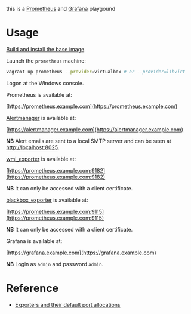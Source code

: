 this is a [Prometheus](https://prometheus.io/) and [Grafana](https://grafana.com/) playgound

# Usage

[Build and install the base image](https://github.com/rgl/windows-2016-vagrant).

Launch the `prometheus` machine:

```bash
vagrant up prometheus --provider=virtualbox # or --provider=libvirt
```

Logon at the Windows console.

Prometheus is available at:

  [https://prometheus.example.com](https://prometheus.example.com)

[Alertmanager](https://github.com/prometheus/alertmanager) is available at:

  [https://alertmanager.example.com](https://alertmanager.example.com)

**NB** Alert emails are sent to a local SMTP server and can be seen at [http://localhost:8025](http://localhost:8025).

[wmi_exporter](https://github.com/martinlindhe/wmi_exporter) is available at:

  [https://prometheus.example.com:9182](https://prometheus.example.com:9182)

**NB** It can only be accessed with a client certificate.

[blackbox_exporter](https://github.com/prometheus/blackbox_exporter) is available at:

  [https://prometheus.example.com:9115](https://prometheus.example.com:9115)

**NB** It can only be accessed with a client certificate.

Grafana is available at:

  [https://grafana.example.com](https://grafana.example.com)

**NB** Login as `admin` and password `admin`.


# Reference

* [Exporters and their default port allocations](https://github.com/prometheus/prometheus/wiki/Default-port-allocations)
